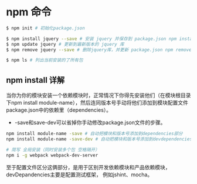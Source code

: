 # npm 命令
```bash
$ npm init # 初始化package.json

$ npm install jquery --save # 安装 jquery 并保存到 package.json npm install == npm i
$ npm update jquery # 更新到最新版本的 jquery 库
$ npm remove jquery --save # 删除jquery库，并更新 package.json npm remove == npm r

$ npm ls # 列出当前安装的了所有包
```
## npm install 详解
当你为你的模块安装一个依赖模块时，正常情况下你得先安装他们（在模块根目录下npm install module-name），然后连同版本号手动将他们添加到模块配置文件package.json中的依赖里（dependencies）。  
* -save和save-dev可以省掉你手动修改package.json文件的步骤。
```bash
npm install module-name -save # 自动把模块和版本号添加到dependencies部分
npm install module-name -save-dev # 自动把模块和版本号添加到devdependencies部分

# 简写 全局安装（同时安装多个包 空格隔开）
npm i -g webpack webpack-dev-server
```
至于配置文件区分这俩部分，是用于区别开发依赖模块和产品依赖模块，devDepandencies主要是配置测试框架， 例如jshint、mocha。
